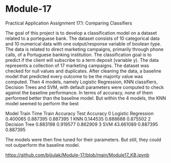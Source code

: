 # Module-17
Practical Application Assignment 17.1: Comparing Classifiers

The goal of this project is to develop a classification model on a dataset related to a porteguese bank. The dataset consists of 10 categorical data and 10 numerical data with one output/response variable of boolean type. The data is related to direct marketing campaigns, primarily through phone calls, of a Portuguese banking institution. The classification goal is to predict if the client will subscribe to a term deposit (variable y). The data represents a collection of 17 marketing campaigns.
The dataset was checked for null values and duplicates. After cleaning the data, a baseline model that predicted every outcome to be the majority value was computed. Then 4 models, namely Logistic Regression, KNN classifiers, Decision Trees and SVM, with default parameters were computed to check against the baseline performance. In terms of accuracy, none of them performed better than the baseline model. But within the 4 models, the KNN model seemed to perform the best

Model	Train Time	Train Accuracy	Test Accuracy
0	Logistic Regression	0.400065	0.887395	0.887395
1	KNN	0.144535	0.888688	0.875502
2	Decision Tree	0.883198	0.919577	0.862909
3	SVM	43.661089	0.887395	0.887395

The models were then fine tuned for their parameters. But still, they could not outperform the baseline model.

https://github.com/bijjulak/Module-17/blob/main/Module17_KB.ipynb
